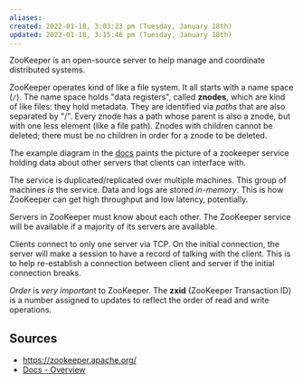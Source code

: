 ```yaml
---
aliases: 
created: 2022-01-18, 3:03:23 pm (Tuesday, January 18th)
updated: 2022-01-18, 3:15:46 pm (Tuesday, January 18th)
---
```

ZooKeeper is an open-source server to help manage and coordinate distributed systems.

ZooKeeper operates kind of like a file system.
It all starts with a name space (`/`).
The name space holds "data registers", called **znodes**, which are kind of like files: they hold metadata.
They are identified via *paths* that are also separated by "/".
Every znode has a path whose parent is also a znode, but with one less element (like a file path).
Znodes with children cannot be deleted; there must be no children in order for a znode to be deleted.

The example diagram in the [docs](https://cwiki.apache.org/confluence/display/ZOOKEEPER/ProjectDescription) paints the picture of a zookeeper service holding data about other servers that clients can interface with.

The service is duplicated/replicated over multiple machines.
This group of machines *is* the service.
Data and logs are stored *in-memory*.
This is how ZooKeeper can get high throughput and low latency, potentially.

Servers in ZooKeeper must know about each other.
The ZooKeeper service will be available if a majority of its servers are available.

Clients connect to only one server via TCP.
On the initial connection, the server will make a session to have a record of talking with the client.
This is to help re-establish a connection between client and server if the initial connection breaks.

*Order* is *very important* to ZooKeeper.
The **zxid** (ZooKeeper Transaction ID) is a number assigned to updates to reflect the order of read and write operations.
## Sources
- https://zookeeper.apache.org/
- [Docs - Overview](https://cwiki.apache.org/confluence/display/ZOOKEEPER/ProjectDescription)